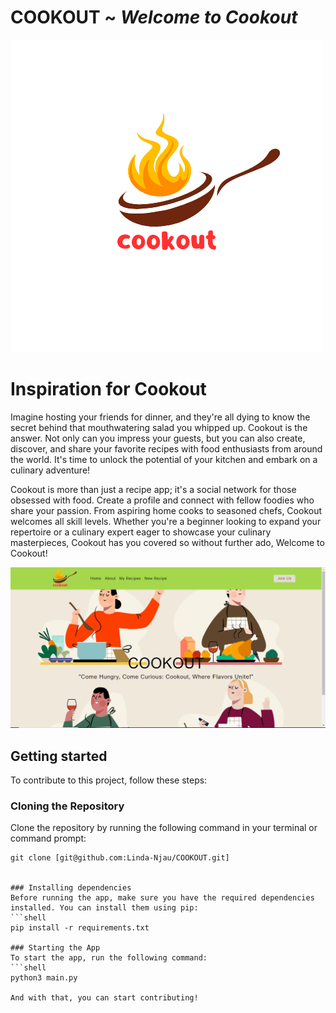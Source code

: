 # COOKOUT ~ *Welcome to Cookout*

![Logo](https://github.com/Linda-Njau/COOKOUT/blob/master/app/static/images/cookoutbrown.png)

# Inspiration for Cookout
Imagine hosting your friends for dinner, and they're all dying to know the secret behind that mouthwatering salad you whipped up.
 Cookout is the answer. Not only can you impress your guests, but you can also create, discover, 
 and share your favorite recipes with food enthusiasts from around the world. It's time to unlock 
 the potential of your kitchen and embark on a culinary adventure!

Cookout is more than just a recipe app; it's a social network for those obsessed with food. Create a profile and
 connect with fellow foodies who share your passion. From aspiring home cooks to seasoned chefs, 
 Cookout welcomes all skill levels. Whether you're a beginner looking to expand your repertoire or
  a culinary expert eager to showcase your culinary masterpieces, Cookout has you covered
so without further ado, Welcome to Cookout!

![Cookout landing page](https://github.com/Linda-Njau/COOKOUT/blob/master/cookout_screenshots/home_page.png)


## Getting started

To contribute to this project, follow these steps:

### Cloning the Repository
 Clone the repository by running the following command in your terminal or command prompt:
   ```shell
   git clone [git@github.com:Linda-Njau/COOKOUT.git]


### Installing dependencies
Before running the app, make sure you have the required dependencies installed. You can install them using pip:
  ```shell
  pip install -r requirements.txt

### Starting the App
To start the app, run the following command:
  ```shell
  python3 main.py

  And with that, you can start contributing!
